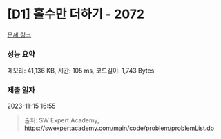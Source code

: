 # [D1] 홀수만 더하기 - 2072 

[문제 링크](https://swexpertacademy.com/main/code/problem/problemDetail.do?contestProbId=AV5QSEhaA5sDFAUq) 

### 성능 요약

메모리: 41,136 KB, 시간: 105 ms, 코드길이: 1,743 Bytes

### 제출 일자

2023-11-15 16:55



> 출처: SW Expert Academy, https://swexpertacademy.com/main/code/problem/problemList.do